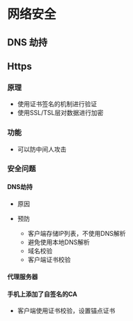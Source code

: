 # 网络安全

## DNS 劫持


## Https
### 原理
- 使用证书签名的机制进行验证
- 使用SSL/TSL层对数据进行加密

### 功能
- 可以防中间人攻击

### 安全问题
#### DNS劫持
- 原因

- 预防
    - 客户端存储IP列表，不使用DNS解析
    - 避免使用本地DNS解析
    - 域名校验
    - 客户端证书校验
    
#### 代理服务器

#### 手机上添加了自签名的CA
- 客户端使用证书校验，设置锚点证书